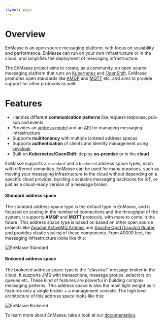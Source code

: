 ```yaml
---
layout: page
---
```

# Overview

EnMasse is an open source messaging platform, with focus on scalability and performance. EnMasse can run on your own infrastructure or in the cloud, and simplifies the deployment of messaging infrastructure.

The EnMasse project aims to create, as a community, an open source messaging platform that runs on [Kubernetes](https://kubernetes.io/) and [OpenShift](http://openshift.org/). EnMasse promotes open standards like [AMQP](http://amqp.org/) and [MQTT](http://mqtt.org/) etc. and aims to provide support for other protocols as well.

# Features

* Handles different <b>communication patterns</b> like request-response, pub-sub and events
* Provides an [address model](http://enmasse.io/documentation/master/index.html#address_model) and an [API](http://enmasse.io/documentation/master/index.html#configuring-using-restapi) for managing messaging infrastructure
* Supports <b>multitenancy</b> with multiple isolated address spaces
* Supports <b>authentication</b> of clients and identity management using [keycloak](http://www.keycloak.org/)
* Built on <b>Kubernetes/OpenShift</b>: deploy <b>on-premise</b> or in the <b>cloud</b>

EnMasse supports a `standard` and a `brokered` address space types, each with different semantics. EnMasse can be used for many purposes, such as moving your messaging infrastructure to the cloud without depending on a specific cloud provider, building a scalable messaging backbone for IoT, or just as a cloud-ready version of a message broker.

#### Standard address space

The standard address space type is the default type in EnMasse, and is focused on scaling in the number of connections and the throughput of the system. It supports <b>AMQP</b> and <b>MQTT</b> protocols, with more to come in the future. This address space type is based on based on other open source projects like [Apache ActiveMQ Artemis](https://activemq.apache.org/artemis/) and [Apache Qpid Dispatch Router](https://qpid.apache.org/components/dispatch-router/index.html) and provides elastic scaling of these components.  From 40000 feet, the messaging infrastructure looks like this: 

![EnMasse Standard](https://raw.githubusercontent.com/EnMasseProject/enmasse/master/documentation/design_docs/overview/enmasse_overall_view.png)

#### Brokered address space

The brokered address space type is the "classical" message broker in the cloud. It supports JMS with transactions, message groups, selectors on queues etc. These kind of features are powerful in building complex messaging patterns. This address space is also the most light weight as it features only a single broker + a management console. The high level architecture of this address space looks like this:

![EnMasse Brokered](https://raw.githubusercontent.com/EnMasseProject/enmasse/master/documentation/design_docs/overview/enmasse_brokered_view.png)

To learn more about EnMasse, take a look at our [documentation](/documentation).
